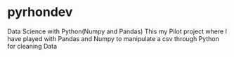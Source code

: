 # pyrhondev
Data Science with Python(Numpy and Pandas)
This my Pilot project where I have played with Pandas and Numpy to manipulate a csv through Python for cleaning Data 
